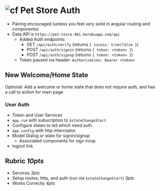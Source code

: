 ![cf](http://i.imgur.com/7v5ASc8.png) Pet Store Auth
===

* Pairing encouraged (unless you feel _very_ solid in angular routing and components)
* Data API is `https://pet-store-401.herokuapp.com/api`
  * Added Auth endpoints:
    * GET `/api/auth/verify` (returns `{ sucess: true|false }`)
    * POST `/api/auth/signin` (returns `{ token: <token> }`)
    * POST `/api/auth/signup` (returns `{ token: <token> }`)
  * Token passed via header: `Authorization: Bearer <token>`

## New Welcome/Home State

Optional: Add a welcome or home state that does not require auth, and has a call to action for main page

### User Auth

* Token and User Services
* `app.run` with subscription to `$stateChangeStart`
* Configure states to tell which need auth
* `app.config` with http interceptor
* Model Dialog or state for signin/signup
  * Associated components for sign in/up
* logout link

  
## Rubric *10pts*

* Services *3pts*
* Setup routes, http, and auth (run via `$stateChangeStart`) *3pts*
* Works Correctly *4pts*

